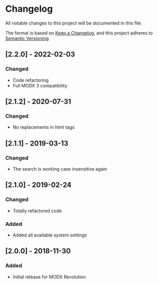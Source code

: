 # Changelog

All notable changes to this project will be documented in this file.

The format is based on [Keep a Changelog](https://keepachangelog.com/en/1.1.0/),
and this project adheres to [Semantic Versioning](https://semver.org/spec/v2.0.0.html).

## [2.2.0] - 2022-02-03

### Changed

- Code refactoring
- Full MODX 3 compatibility

## [2.1.2] - 2020-07-31

### Changed

- No replacements in html tags

## [2.1.1] - 2019-03-13

### Changed

- The search is working case insensitive again

## [2.1.0] - 2019-02-24

### Changed

- Totally refactored code

### Added

- Added all available system settings

## [2.0.0] - 2018-11-30

### Added

- Initial release for MODX Revolution

